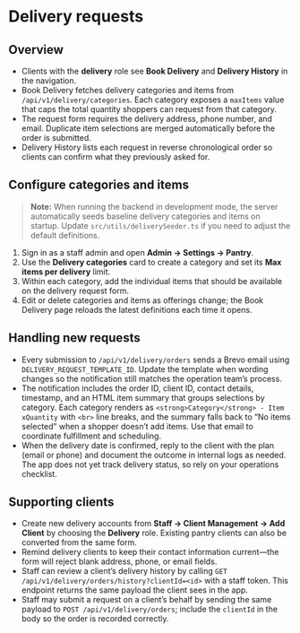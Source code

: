 # Delivery requests

## Overview

- Clients with the **delivery** role see **Book Delivery** and **Delivery History** in the navigation.
- Book Delivery fetches delivery categories and items from `/api/v1/delivery/categories`. Each category exposes a `maxItems` value that caps the total quantity shoppers can request from that category.
- The request form requires the delivery address, phone number, and email. Duplicate item selections are merged automatically before the order is submitted.
- Delivery History lists each request in reverse chronological order so clients can confirm what they previously asked for.

## Configure categories and items

> **Note:** When running the backend in development mode, the server automatically seeds baseline delivery categories and items on startup. Update `src/utils/deliverySeeder.ts` if you need to adjust the default definitions.

1. Sign in as a staff admin and open **Admin → Settings → Pantry**.
2. Use the **Delivery categories** card to create a category and set its **Max items per delivery** limit.
3. Within each category, add the individual items that should be available on the delivery request form.
4. Edit or delete categories and items as offerings change; the Book Delivery page reloads the latest definitions each time it opens.

## Handling new requests

- Every submission to `/api/v1/delivery/orders` sends a Brevo email using `DELIVERY_REQUEST_TEMPLATE_ID`. Update the template when wording changes so the notification still matches the operation team’s process.
- The notification includes the order ID, client ID, contact details, timestamp, and an HTML item summary that groups selections by category. Each category renders as `<strong>Category</strong> - Item xQuantity` with `<br>` line breaks, and the summary falls back to “No items selected” when a shopper doesn’t add items. Use that email to coordinate fulfillment and scheduling.
- When the delivery date is confirmed, reply to the client with the plan (email or phone) and document the outcome in internal logs as needed. The app does not yet track delivery status, so rely on your operations checklist.

## Supporting clients

- Create new delivery accounts from **Staff → Client Management → Add Client** by choosing the **Delivery** role. Existing pantry clients can also be converted from the same form.
- Remind delivery clients to keep their contact information current—the form will reject blank address, phone, or email fields.
- Staff can review a client’s delivery history by calling `GET /api/v1/delivery/orders/history?clientId=<id>` with a staff token. This endpoint returns the same payload the client sees in the app.
- Staff may submit a request on a client’s behalf by sending the same payload to `POST /api/v1/delivery/orders`; include the `clientId` in the body so the order is recorded correctly.
